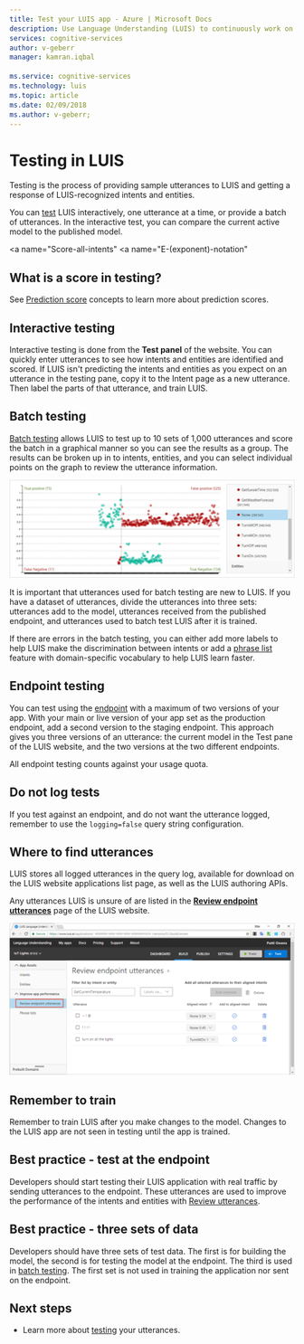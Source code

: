 ```yaml
---
title: Test your LUIS app - Azure | Microsoft Docs
description: Use Language Understanding (LUIS) to continuously work on your application to refine it and improve its language understanding.
services: cognitive-services
author: v-geberr
manager: kamran.iqbal

ms.service: cognitive-services
ms.technology: luis
ms.topic: article
ms.date: 02/09/2018
ms.author: v-geberr;
---
```


# Testing in LUIS

Testing is the process of providing sample utterances to LUIS and getting a response of LUIS-recognized intents and entities. 

You can [test](Train-Test.md) LUIS interactively, one utterance at a time, or provide a batch of utterances. In the interactive test, you can compare the current active model to the published model. 

<a name="A-test-score"></a>
<a name="Score-all-intents"</a>
<a name="E-(exponent)-notation"</a>
## What is a score in testing?
See [Prediction score](luis-concept-prediction-score.md) concepts to learn more about prediction scores.

## Interactive testing
Interactive testing is done from the **Test panel** of the website. You can quickly enter utterances to see how intents and entities are identified and scored. If LUIS isn't predicting the intents and entities as you expect on an utterance in the testing pane, copy it to the Intent page as a new utterance. Then label the parts of that utterance, and train LUIS. 

## Batch testing
[Batch testing](train-test.md#batch-testing) allows LUIS to test up to 10 sets of 1,000 utterances and score the batch in a graphical manner so you can see the results as a group. The results can be broken up in to intents, entities, and you can select individual points on the graph to review the utterance information. 

![Batch testing](./media/luis-concept-test/batch-testing.png)

It is important that utterances used for batch testing are new to LUIS. If you have a dataset of utterances, divide the utterances into three sets: utterances add to the model, utterances received from the published endpoint, and utterances used to batch test LUIS after it is trained. 

If there are errors in the batch testing, you can either add more labels to help LUIS make the discrimination between intents or add a [phrase list](luis-concept-feature.md) feature with domain-specific vocabulary to help LUIS learn faster. 

## Endpoint testing
You can test using the [endpoint](luis-glossary.md#endpoint) with a maximum of two versions of your app. With your main or live version of your app set as the production endpoint, add a second version to the staging endpoint. This approach gives you three versions of an utterance: the current model in the Test pane of the LUIS website, and the two versions at the two different endpoints. 

All endpoint testing counts against your usage quota. 

## Do not log tests
If you test against an endpoint, and do not want the utterance logged, remember to use the `logging=false` query string configuration.

## Where to find utterances
LUIS stores all logged utterances in the query log, available for download on the LUIS website applications list page, as well as the LUIS authoring APIs. 

Any utterances LUIS is unsure of are listed in the **[Review endpoint utterances](label-suggested-utterances.md)** page of the LUIS website. 

![Review endpoint utterances](./media/luis-concept-test/review-endpoint-utterances.png)
 
## Remember to train
Remember to train LUIS after you make changes to the model. Changes to the LUIS app are not seen in testing until the app is trained. 

## Best practice - test at the endpoint
Developers should start testing their LUIS application with real traffic by sending utterances to the endpoint. These utterances are used to improve the performance of the intents and entities with [Review utterances](label-suggested-utterances.md). 

## Best practice - three sets of data
Developers should have three sets of test data. The first is for building the model, the second is for testing the model at the endpoint. The third is used in [batch testing](train-test.md#batch-testing). The first set is not used in training the application nor sent on the endpoint. 

## Next steps

* Learn more about [testing](Train-Test.md) your utterances.